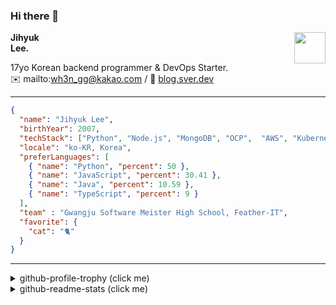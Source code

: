 ### Hi there 👋
<a href="https://litt.ly/wh3nilvyou">
<img src="https://github.githubassets.com/images/mona-loading-default.gif" width="50px" align="right">
</a>

**Jihyuk\
Lee.**

17yo Korean backend programmer & DevOps Starter.\
✉️ mailto:wh3n_gg@kakao.com
/ 
🔗 [blog.sver.dev](https://blog.sver.dev)

---

```json
{
  "name": "Jihyuk Lee",
  "birthYear": 2007,
  "techStack": ["Python", "Node.js", "MongoDB", "OCP",  "AWS", "Kubernetes"],
  "locale": "ko-KR, Korea",
  "preferLanguages": [
    { "name": "Python", "percent": 50 },
    { "name": "JavaScript", "percent": 30.41 },
    { "name": "Java", "percent": 10.59 },
    { "name": "TypeScript", "percent": 9 }
  ],
  "team" : "Gwangju Software Meister High School, Feather-IT",
  "favorite": {
    "cat": "🐈"
  }
}
```
---
<details>
  <summary>github-profile-trophy (click me)</summary>
  
![](https://github-profile-trophy.vercel.app/?username=sverdev&row=1&column=8&theme=nord)
  
</details>
<details>
  <summary>github-readme-stats (click me)</summary>
  
<!--START_SECTION:waka-->
![Code Time](http://img.shields.io/badge/Code%20Time-186%20hrs%2038%20mins-blue)

![Lines of code](https://img.shields.io/badge/%EC%A0%80%EB%8A%94%20%EC%97%AC%ED%83%9C%EA%B9%8C%EC%A7%80%20-155.7%20thousand%20%EC%A4%84%EC%9D%98%20%EC%BD%94%EB%93%9C%EB%A5%BC%20%EC%9E%91%EC%84%B1%ED%96%88%EC%96%B4%EC%9A%94.-blue)

**저는 저녁형 인간이에요. 🦉** 

```text
🌞 아침                     41 commits          ███░░░░░░░░░░░░░░░░░░░░░░   12.39 % 
🌆 낮　                     86 commits          ██████░░░░░░░░░░░░░░░░░░░   25.98 % 
🌃 저녁                     143 commits         ███████████░░░░░░░░░░░░░░   43.20 % 
🌙 밤　                     61 commits          █████░░░░░░░░░░░░░░░░░░░░   18.43 % 
```


📊 **저는 이번주를 이렇게 시간을 보냈어요.** 

```text
🕑︎ Timezone: Asia/Seoul

💬 프로그래밍 언어들: 
TypeScript               1 hr 29 mins        ████████░░░░░░░░░░░░░░░░░   33.61 % 
Python                   1 hr 27 mins        ████████░░░░░░░░░░░░░░░░░   33.01 % 
Java                     49 mins             █████░░░░░░░░░░░░░░░░░░░░   18.64 % 
YAML                     23 mins             ██░░░░░░░░░░░░░░░░░░░░░░░   08.94 % 
JavaScript               10 mins             █░░░░░░░░░░░░░░░░░░░░░░░░   04.02 % 

🔥 에디터들: 
VS Code                  3 hrs 36 mins       ████████████████████░░░░░   81.20 % 
IntelliJ                 50 mins             █████░░░░░░░░░░░░░░░░░░░░   18.80 % 

💻 운영 체제들: 
Windows                  4 hrs 26 mins       █████████████████████████   100.00 % 
```


 Last Updated on 15/12/2023 18:38:42 UTC
<!--END_SECTION:waka-->

</details>

</div>

